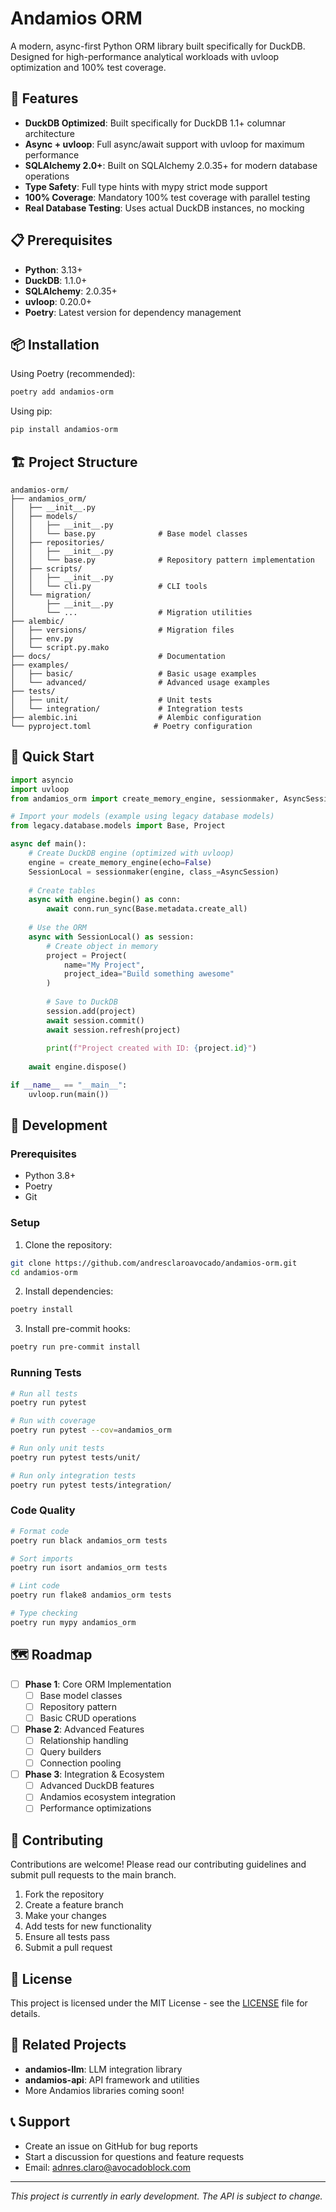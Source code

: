 # Andamios ORM

A modern, async-first Python ORM library built specifically for DuckDB. Designed for high-performance analytical workloads with uvloop optimization and 100% test coverage.

## 🚀 Features

- **DuckDB Optimized**: Built specifically for DuckDB 1.1+ columnar architecture
- **Async + uvloop**: Full async/await support with uvloop for maximum performance
- **SQLAlchemy 2.0+**: Built on SQLAlchemy 2.0.35+ for modern database operations
- **Type Safety**: Full type hints with mypy strict mode support
- **100% Coverage**: Mandatory 100% test coverage with parallel testing
- **Real Database Testing**: Uses actual DuckDB instances, no mocking

## 📋 Prerequisites

- **Python**: 3.13+
- **DuckDB**: 1.1.0+
- **SQLAlchemy**: 2.0.35+
- **uvloop**: 0.20.0+
- **Poetry**: Latest version for dependency management

## 📦 Installation

Using Poetry (recommended):

```bash
poetry add andamios-orm
```

Using pip:

```bash
pip install andamios-orm
```

## 🏗️ Project Structure

```
andamios-orm/
├── andamios_orm/
│   ├── __init__.py
│   ├── models/
│   │   ├── __init__.py
│   │   └── base.py              # Base model classes
│   ├── repositories/
│   │   ├── __init__.py
│   │   └── base.py              # Repository pattern implementation
│   ├── scripts/
│   │   ├── __init__.py
│   │   └── cli.py               # CLI tools
│   └── migration/
│       ├── __init__.py
│       └── ...                  # Migration utilities
├── alembic/
│   ├── versions/                # Migration files
│   ├── env.py
│   └── script.py.mako
├── docs/                        # Documentation
├── examples/
│   ├── basic/                   # Basic usage examples
│   └── advanced/                # Advanced usage examples
├── tests/
│   ├── unit/                    # Unit tests
│   └── integration/             # Integration tests
├── alembic.ini                  # Alembic configuration
└── pyproject.toml              # Poetry configuration
```

## 🔧 Quick Start

```python
import asyncio
import uvloop
from andamios_orm import create_memory_engine, sessionmaker, AsyncSession

# Import your models (example using legacy database models)
from legacy.database.models import Base, Project

async def main():
    # Create DuckDB engine (optimized with uvloop)
    engine = create_memory_engine(echo=False)
    SessionLocal = sessionmaker(engine, class_=AsyncSession)
    
    # Create tables
    async with engine.begin() as conn:
        await conn.run_sync(Base.metadata.create_all)
    
    # Use the ORM
    async with SessionLocal() as session:
        # Create object in memory
        project = Project(
            name="My Project",
            project_idea="Build something awesome"
        )
        
        # Save to DuckDB
        session.add(project)
        await session.commit()
        await session.refresh(project)
        
        print(f"Project created with ID: {project.id}")
    
    await engine.dispose()

if __name__ == "__main__":
    uvloop.run(main())
```

## 🧪 Development

### Prerequisites

- Python 3.8+
- Poetry
- Git

### Setup

1. Clone the repository:
```bash
git clone https://github.com/andresclaroavocado/andamios-orm.git
cd andamios-orm
```

2. Install dependencies:
```bash
poetry install
```

3. Install pre-commit hooks:
```bash
poetry run pre-commit install
```

### Running Tests

```bash
# Run all tests
poetry run pytest

# Run with coverage
poetry run pytest --cov=andamios_orm

# Run only unit tests
poetry run pytest tests/unit/

# Run only integration tests
poetry run pytest tests/integration/
```

### Code Quality

```bash
# Format code
poetry run black andamios_orm tests

# Sort imports
poetry run isort andamios_orm tests

# Lint code
poetry run flake8 andamios_orm tests

# Type checking
poetry run mypy andamios_orm
```

## 🗺️ Roadmap

- [ ] **Phase 1**: Core ORM Implementation
  - [ ] Base model classes
  - [ ] Repository pattern
  - [ ] Basic CRUD operations
  
- [ ] **Phase 2**: Advanced Features
  - [ ] Relationship handling
  - [ ] Query builders
  - [ ] Connection pooling
  
- [ ] **Phase 3**: Integration & Ecosystem
  - [ ] Advanced DuckDB features
  - [ ] Andamios ecosystem integration
  - [ ] Performance optimizations

## 🤝 Contributing

Contributions are welcome! Please read our contributing guidelines and submit pull requests to the main branch.

1. Fork the repository
2. Create a feature branch
3. Make your changes
4. Add tests for new functionality
5. Ensure all tests pass
6. Submit a pull request

## 📄 License

This project is licensed under the MIT License - see the [LICENSE](LICENSE) file for details.

## 🔗 Related Projects

- **andamios-llm**: LLM integration library
- **andamios-api**: API framework and utilities
- More Andamios libraries coming soon!

## 📞 Support

- Create an issue on GitHub for bug reports
- Start a discussion for questions and feature requests
- Email: adnres.claro@avocadoblock.com

---

*This project is currently in early development. The API is subject to change.*